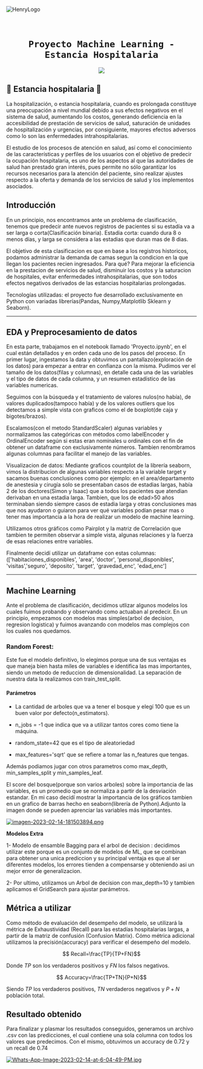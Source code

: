 ![HenryLogo](https://d31uz8lwfmyn8g.cloudfront.net/Assets/logo-henry-white-lg.png)

​
# <h1 align="center">**`Proyecto Machine Learning - Estancia Hospitalaria`**

<p align="center">
<img src="https://www.ibm.com/blogs/client-voices/wp-content/uploads/2019/09/Glinnt.jpg"   
>
</p>

 
## 🏥 **Estancia hospitalaria** 🏥

La hospitalización, o estancia hospitalaria, cuando es prolongada constituye una preocupación a nivel mundial debido a sus efectos negativos en el sistema de salud, aumentando los costos, generando deficiencia en la accesibilidad de prestación de servicios de salud, saturación de unidades de hospitalización y urgencias, por consiguiente, mayores efectos adversos como lo son las enfermedades intrahospitalarias.

El estudio de los procesos de atención en salud, así como el conocimiento de las características y perfiles de los usuarios con el objetivo de predecir la ocupación hospitalaria, es uno de los aspectos al que las autoridades de salud han prestado gran interés, pues permite no sólo garantizar los recursos necesarios para la atención del paciente, sino realizar ajustes respecto a la oferta y demanda de los servicios de salud y los implementos asociados.

 
## **Introducción**
En un principio, nos encontramos ante un problema de clasificación, tenemos que predecir ante nuevos registros de pacientes si su estadía va a ser larga o corta(Clasificación binaria). Estadia corta: cuando dura 8 o menos días, y larga se considera a las estadias que duran mas de 8 dias.

El objetivo de esta clasificacion es que en base a los registros historicos, podamos administrar la demanda de camas segun la condicion en la que llegan los pacientes recien ingresados. Para qué? Para mejorar la eficiencia en la prestacion de servicios de salud, disminuir los costos y la saturacion de hospitales, evitar enfermedades intrahospitalarias, que son todos efectos negativos derivados de las estancias hospitalarias prolongadas.
 
Tecnologías utilizadas: el proyecto fue desarrollado exclusivamente en Python con variadas librerías(Pandas, Numpy,Matplotlib Sklearn y Seaborn). 
***

## **EDA y Preprocesamiento de datos**
En esta parte, trabajamos en el notebook llamado 'Proyecto.ipynb', en el cual están detallados y en orden cada uno de los pasos del proceso. En primer lugar, ingestamos la data y obtuvimos un pantallazo(exploración de los datos) para empezar a entrar en confianza con la misma. Pudimos ver el tamaño de los datos(filas y columnas), en detalle cada una de las variables y el tipo de datos de cada columna, y un resumen estadístico de las variables numericas.

Seguimos con la búsqueda y el tratamiento de valores nulos(no había), de valores duplicados(tampoco había) y de los valores outliers que los detectamos a simple vista con graficos como el de boxplot(de caja y bigotes/brazos).

Escalamos(con el metodo StandardScaler) algunas variables y normalizamos las categóricas con métodos como labelEncoder y OrdinalEncoder según si estas eran nominales u ordinales con el fin de obtener un dataframe con exclusivamente números. Tambien renombramos algunas columnas para facilitar el manejo de las variables.

Visualizacion de datos: Mediante graficos countplot de la librería seaborn, vimos la distribucion de algunas variables respecto a la variable target y sacamos buenas conclusiones como por ejemplo: en el area/departamento de anestesia y cirugía solo se presentaban casos de estadias largas, había 2 de los doctores(Simon y Isaac) que a todos los pacientes que atendian derivaban en una estadia larga. Tambien, que los de edad>50 años terminaban siendo siempre casos de estadia larga y otras conclusiones mas que nos ayudaron o guiaron para ver qué variables podían pesar mas o tener mas importancia a la hora de realizar un modelo de machine learning.

Utilizamos otros gráficos como Pairplot y la matriz de Correlación que tambien te permiten observar a simple vista, algunas relaciones y la fuerza de esas relaciones entre variables.

Finalmente decidí utilizar un dataframe con estas columnas:(['habitaciones_disponibles', 'area', 'doctor', 'personal_disponibles', 'visitas','seguro', 'deposito', 'target', 'gravedad_enc', 'edad_enc']

***

## **Machine Learning**
Ante el problema de clasificación, decidimos utlizar algunos modelos los cuales fuimos probando y observando como actuaban al predecir. En un principio, empezamos con modelos mas simples(arbol de decision, regresion logistica) y fuimos avanzando con modelos mas complejos con los cuales nos quedamos.

### **Random Forest:**
 Este fue el modelo definitivo, lo elegimos porque una de sus ventajas es que maneja bien hasta miles de variables e identifica las mas importantes, siendo un metodo de reduccion de dimensionalidad. La separación de nuestra data la realizamos con train_test_split.

#### **Parámetros**

- La cantidad de arboles que va a tener el bosque y elegí 100 que es un buen valor por defecto(n_estimators). 

- n_jobs = -1 que indica que va a utilizar tantos cores como tiene la máquina.

- random_state=42 que es el tipo de aleatoriedad
- max_features='sqrt' que se refiere a tomar las n_features que tengas.

 Además podiamos jugar con otros parametros como max_depth, min_samples_split y min_samples_leaf.


El score del bosque(porque son varios arboles) sobre la importancia de las variables, es un promedio que se normaliza a partir de la desviación estandar. En mi caso decidí mostrar la importancia de los gráficos tambien en un grafico de barras hecho en seaborn(librería de Python).Adjunto la imagen donde se pueden aprenciar las variables más importantes.


[![imagen-2023-02-14-181503894.png](https://i.postimg.cc/Ssds3yJ7/imagen-2023-02-14-181503894.png)](https://postimg.cc/627tGxVy)

**Modelos Extra**

1- Modelo de ensamble Bagging para el arbol de decision : decidimos utilizar este porque es un conjunto de modelos de ML, que se combinan para obtener una unica prediccion y su principal ventaja es que al ser diferentes modelos, los errores tienden a compensarse y obteniendo asi un mejor error de generalizacion.


2- Por ultimo, utilizamos un Arbol de decision con max_depth=10 y tambien aplicamos el GridSearch para ajustar parámetros.
 
 
## **Métrica a utilizar**

Como método de evaluación del desempeño del modelo, se utilizará la métrica de Exhaustividad (Recall) para las estadías hospitalarias largas, a partir de la matriz de confusión (Confusion Matrix). Cómo métrica adicional utilizamos la precisión(accuracy) para verificar el desempeño del modelo.
 
 $$ Recall=\frac{TP}{TP+FN}$$
 
 Donde $TP$ son los verdaderos positivos y $FN$ los falsos negativos.
 
 $$ Accuracy=\frac{TP+TN}{P+N}$$

Siendo $TP$ los verdaderos positivos, $TN$ verdaderos negativos y $P+N$ población total.

## **Resultado obtenido**
 
 Para finalizar y plasmar los resultados conseguidos, generamos un archivo .csv con las predicciones, el cual contiene una sola columna con todos los valores que predecimos. Con el mismo, obtuvimos un accuracy de 0.72 y un recall de 0.74

 [![Whats-App-Image-2023-02-14-at-6-04-49-PM.jpg](https://i.postimg.cc/6pMMWZgD/Whats-App-Image-2023-02-14-at-6-04-49-PM.jpg)](https://postimg.cc/qNCsQNkL)























